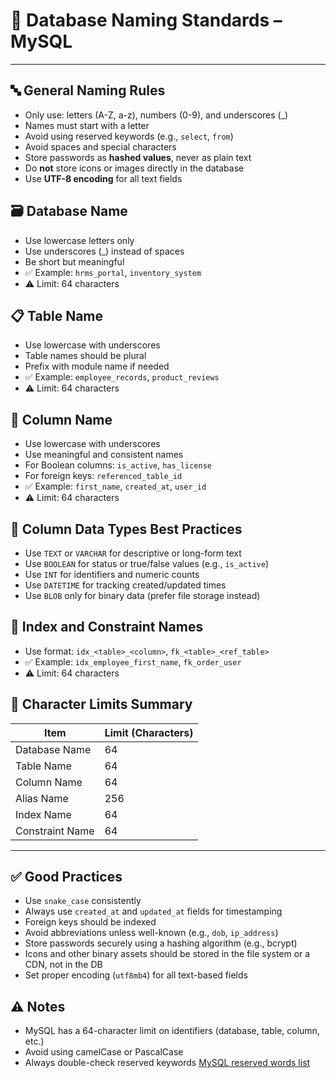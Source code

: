 # 📘 Database Naming Standards – MySQL

---

## 🔤 **General Naming Rules**
- Only use: letters (A-Z, a-z), numbers (0-9), and underscores (_)
- Names must start with a letter
- Avoid using reserved keywords (e.g., `select`, `from`)
- Avoid spaces and special characters
- Store passwords as **hashed values**, never as plain text
- Do **not** store icons or images directly in the database
- Use **UTF-8 encoding** for all text fields

## 🗃️ **Database Name**
- Use lowercase letters only
- Use underscores (_) instead of spaces
- Be short but meaningful
- ✅ Example: `hrms_portal`, `inventory_system`
- ⚠️ Limit: 64 characters

## 📋 **Table Name**
- Use lowercase with underscores
- Table names should be plural
- Prefix with module name if needed
- ✅ Example: `employee_records`, `product_reviews`
- ⚠️ Limit: 64 characters

## 📑 **Column Name**
- Use lowercase with underscores
- Use meaningful and consistent names
- For Boolean columns: `is_active`, `has_license`
- For foreign keys: `referenced_table_id`
- ✅ Example: `first_name`, `created_at`, `user_id`
- ⚠️ Limit: 64 characters

## 🧱 **Column Data Types Best Practices**
- Use `TEXT` or `VARCHAR` for descriptive or long-form text
- Use `BOOLEAN` for status or true/false values (e.g., `is_active`)
- Use `INT` for identifiers and numeric counts
- Use `DATETIME` for tracking created/updated times
- Use `BLOB` only for binary data (prefer file storage instead)

## 📌 **Index and Constraint Names**
- Use format: `idx_<table>_<column>`, `fk_<table>_<ref_table>`
- ✅ Example: `idx_employee_first_name`, `fk_order_user`
- ⚠️ Limit: 64 characters

## 📏 **Character Limits Summary**

| Item               | Limit (Characters) |
|--------------------|--------------------|
| Database Name      | 64                 |
| Table Name         | 64                 |
| Column Name        | 64                 |
| Alias Name         | 256                |
| Index Name         | 64                 |
| Constraint Name    | 64                 |

---

## ✅ **Good Practices**
- Use `snake_case` consistently
- Always use `created_at` and `updated_at` fields for timestamping
- Foreign keys should be indexed
- Avoid abbreviations unless well-known (e.g., `dob`, `ip_address`)
- Store passwords securely using a hashing algorithm (e.g., bcrypt)
- Icons and other binary assets should be stored in the file system or a CDN, not in the DB
- Set proper encoding (`utf8mb4`) for all text-based fields

## ⚠️ **Notes**
- MySQL has a 64-character limit on identifiers (database, table, column, etc.)
- Avoid using camelCase or PascalCase
- Always double-check reserved keywords [MySQL reserved words list](https://dev.mysql.com/doc/refman/8.0/en/keywords.html)

